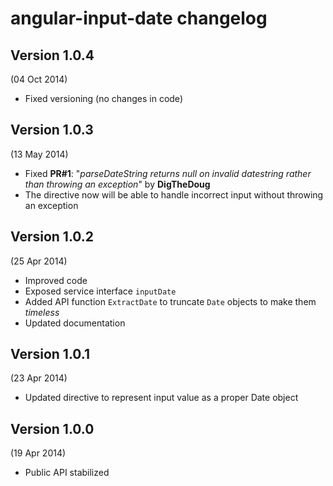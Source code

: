 # angular-input-date changelog

## Version 1.0.4
(04 Oct 2014)

- Fixed versioning (no changes in code)

## Version 1.0.3
(13 May 2014)

- Fixed **PR#1**: "*parseDateString returns null on invalid datestring rather than throwing an exception*" by **DigTheDoug**
- The directive now will be able to handle incorrect input without throwing an exception

## Version 1.0.2
(25 Apr 2014)

- Improved code
- Exposed service interface `inputDate`
- Added API function `ExtractDate` to truncate `Date` objects to make them *timeless*
- Updated documentation

## Version 1.0.1
(23 Apr 2014)

- Updated directive to represent input value as a proper Date object

## Version 1.0.0
(19 Apr 2014)

- Public API stabilized